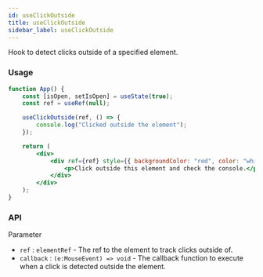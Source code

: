 ```yaml
---
id: useClickOutside
title: useClickOutside
sidebar_label: useClickOutside
---
```


Hook to detect clicks outside of a specified element.

### Usage

```jsx
function App() {
	const [isOpen, setIsOpen] = useState(true);
	const ref = useRef(null);

	useClickOutside(ref, () => {
		console.log("Clicked outside the element");
	});

	return (
		<div>
			<div ref={ref} style={{ backgroundColor: "red", color: "white" }}>
				<p>Click outside this element and check the console.</p>
			</div>
		</div>
	);
}
```

### API

Parameter

- `ref` : `elementRef` - The ref to the element to track clicks outside of.
- `callback` : `(e:MouseEvent) => void` - The callback function to execute when a click is detected outside the element.
